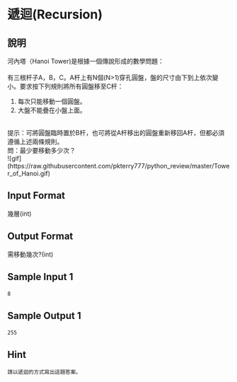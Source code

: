 # 遞迴(<b>Recursion</b>) #

## 說明 ##

河內塔（Hanoi Tower)是根據一個傳說形成的數學問題：<br>
<br>
有三根杆子A，B，C。A杆上有N個(N>1)穿孔圓盤，盤的尺寸由下到上依次變小。要求按下列規則將所有圓盤移至C杆：<br>
1. 每次只能移動一個圓盤。<br>
2. 大盤不能疊在小盤上面。<br>
<br>
提示：可將圓盤臨時置於B杆，也可將從A杆移出的圓盤重新移回A杆，但都必須遵循上述兩條規則。<br>
問：最少要移動多少次？<br>
![gif](https://raw.githubusercontent.com/pkterry777/python_review/master/Tower_of_Hanoi.gif)

## Input Format ##

幾層(int)<br>

## Output Format ##

需移動幾次?(int)<br>

## Sample Input 1 ##
```
8

```

## Sample Output 1 ##
```
255
```

## Hint ##

```
請以遞迴的方式寫出這題答案。

```
